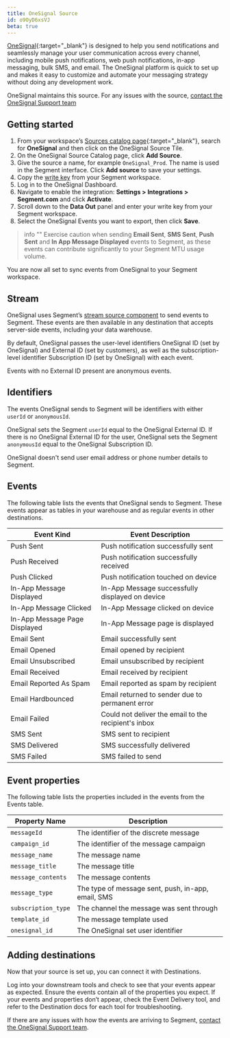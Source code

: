 ```yaml
---
title: OneSignal Source
id: o9OyD6xsVJ
beta: true
---
```


[OneSignal](https://onesignal.com){:target="_blank"} is designed to help you send notifications and seamlessly manage your user communication across every channel, including mobile push notifications, web push notifications, in-app messaging, bulk SMS, and email. The OneSignal platform is quick to set up and makes it easy to customize and automate your messaging strategy without doing any development work.

OneSignal maintains this source. For any issues with the source, [contact the OneSignal Support team](mailto:support@onesignal.com)


## Getting started

1. From your workspace’s [Sources catalog page](https://app.segment.com/goto-my-workspace/sources/catalog){:target="_blank"}, search for **OneSignal** and then click on the OneSignal Source Tile. 
2. On the OneSignal Source Catalog page, click **Add Source**.
3. Give the source a name, for example `OneSignal_Prod`. The name is used in the Segment interface. Click **Add source** to save your settings. 
4. Copy the [write key](/docs/connections/find-writekey) from your Segment workspace. 
5. Log in to the OneSignal Dashboard.
6. Navigate to enable the integration: **Settings > Integrations > Segment.com** and click **Activate**.
7. Scroll down to the **Data Out** panel and enter your write key from your Segment workspace. 
9. Select the OneSignal Events you want to export, then click **Save**. 


> info ""
> Exercise caution when sending **Email Sent**, **SMS Sent**, **Push Sent** and **In App Message Displayed** events to Segment, as these events can contribute significantly to your Segment MTU usage volume. 

You are now all set to sync events from OneSignal to your Segment workspace. 

## Stream

OneSignal uses Segment’s [stream source component](/docs/partners/streams/) to send events to Segment. These events are then available in any destination that accepts server-side events, including your data warehouse.

By default, OneSignal passes the user-level identifiers OneSignal ID (set by OneSignal) and External ID (set by customers), as well as the subscription-level identifier Subscription ID (set by OneSignal) with each event. 

Events with no External ID present are anonymous events.

## Identifiers

The events OneSignal sends to Segment will be identifiers with either `userId` or `anonymousId`.

OneSignal sets the Segment `userId` equal to the OneSignal External ID. If there is no OneSignal External ID for the user, OneSignal sets the Segment `anonymousId` equal to the OneSignal Subscription ID.

OneSignal doesn't send user email address or phone number details to Segment.


## Events

The following table lists the events that OneSignal sends to Segment. These events appear as tables in your warehouse and as regular events in other destinations. 

| Event Kind                    | Event Description                                    |
| ----------------------------- | ---------------------------------------------------- |
| Push Sent                     | Push notification successfully sent                  |
| Push Received                 | Push notification successfully received              |
| Push Clicked                  | Push notification touched on device                  |
| In-App Message Displayed      | In-App Message successfully displayed on device      |
| In-App Message Clicked        | In-App Message clicked on device                     |
| In-App Message Page Displayed | In-App Message page is displayed                     |
| Email Sent                    | Email successfully sent                              |
| Email Opened                  | Email opened by recipient                            |
| Email Unsubscribed            | Email unsubscribed by recipient                      |
| Email Received                | Email received by recipient                          |
| Email Reported As Spam        | Email reported as spam by recipient                  |
| Email Hardbounced             | Email returned to sender due to permanent error      |
| Email Failed                  | Could not deliver the email to the recipient's inbox |
| SMS Sent                      | SMS sent to recipient                                |
| SMS Delivered                 | SMS successfully delivered                           |
| SMS Failed                    | SMS failed to send                                   |

## Event properties

The following table lists the properties included in the events from the Events table.

| Property Name       | Description                                        |
| ------------------- | -------------------------------------------------- |
| `messageId`         | The identifier of the discrete message             |
| `campaign_id`       | The identifier of the message campaign             |
| `message_name`      | The message name                                   |
| `message_title`     | The message title                                  |
| `message_contents`  | The message contents                               |
| `message_type`      | The type of message sent, push, in-app, email, SMS |
| `subscription_type` | The channel the message was sent through           |
| `template_id`       | The message template used                          |
| `onesignal_id`      | The OneSignal set user identifier                  |



## Adding destinations

Now that your source is set up, you can connect it with Destinations.

Log into your downstream tools and check to see that your events appear as expected. Ensure the events contain all of the properties you expect. If your events and properties don’t appear, check the Event Delivery tool, and refer to the Destination docs for each tool for troubleshooting.

If there are any issues with how the events are arriving to Segment, [contact the OneSignal Support team](mailto:support@onesignal.com).
